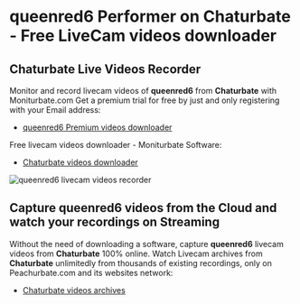 # queenred6 Performer on Chaturbate - Free LiveCam videos downloader

## Chaturbate Live Videos Recorder

Monitor and record livecam videos of **queenred6** from **Chaturbate** with Moniturbate.com
Get a premium trial for free by just and only registering with your Email address:
* [queenred6 Premium videos downloader](https://moniturbate.com/request-demo-licence-key.html)

Free livecam videos downloader - Moniturbate Software:
* [Chaturbate videos downloader](https://moniturbate.com/moniturbate-download-software.html)

![queenred6 livecam videos recorder](https://peachurnet.com/templates/moniturbate-software.png)


## Capture queenred6 videos from the Cloud and watch your recordings on Streaming

Without the need of downloading a software, capture **queenred6** livecam videos from **Chaturbate** 100% online.
Watch Livecam archives from **Chaturbate** unlimitedly from thousands of existing recordings, only on Peachurbate.com and its websites network:
* [Chaturbate videos archives](https://peachurnet.com/)